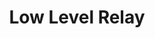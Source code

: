 ---
title: Low Level Relay
type: hardware
desc: A relay is a type of switch that can be controlled with an electrical signal. 
---